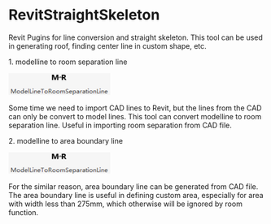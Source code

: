 # RevitStraightSkeleton
Revit Pugins for line conversion and straight skeleton.
This tool can be used in generating roof, finding center line in custom shape, etc.
<p>1. modelline to room separation line</p>

<img src="https://github.com/Tanc60/RevitStraightSkeleton/blob/main/picture/1.png?raw=true" width="200">

<p> 
Some time we need to import CAD lines to Revit, but the lines from the CAD can only be convert to model lines.
This tool can convert modelline to room separation line.
Useful in importing room separation from CAD file.
</p>
<p>2. modelline to area boundary line</p>
<img src="https://github.com/Tanc60/RevitStraightSkeleton/blob/main/picture/1.png?raw=true" width="200">
<p> 
 For the similar reason, area boundary line can be generated from CAD file.
The area boundary line is useful in defining custom area, especially for area with width less than 275mm, which otherwise will be ignored by room function.
</p>
